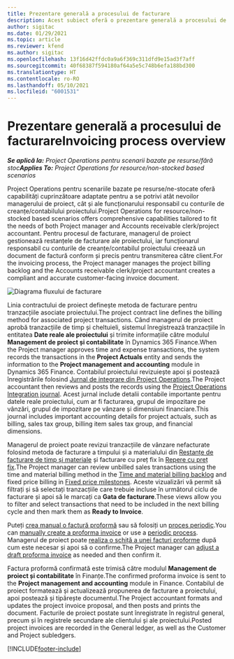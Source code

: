 ```yaml
---
title: Prezentare generală a procesului de facturare
description: Acest subiect oferă o prezentare generală a procesului de facturare în Project Operations pentru scenarii bazate pe resurse/ne-stocate.
author: sigitac
ms.date: 01/29/2021
ms.topic: article
ms.reviewer: kfend
ms.author: sigitac
ms.openlocfilehash: 13f16d42ffdc0a9a6f369c311dfd9e15ad3f7aff
ms.sourcegitcommit: 40f68387f594180af64a5e5c748b6efa188bd300
ms.translationtype: HT
ms.contentlocale: ro-RO
ms.lasthandoff: 05/10/2021
ms.locfileid: "6001531"
---
```

# <a name="invoicing-process-overview"></a><span data-ttu-id="befb1-103">Prezentare generală a procesului de facturare</span><span class="sxs-lookup"><span data-stu-id="befb1-103">Invoicing process overview</span></span>

<span data-ttu-id="befb1-104">_**Se aplică la:** Project Operations pentru scenarii bazate pe resurse/fără stoc_</span><span class="sxs-lookup"><span data-stu-id="befb1-104">_**Applies To:** Project Operations for resource/non-stocked based scenarios_</span></span>

<span data-ttu-id="befb1-105">Project Operations pentru scenariile bazate pe resurse/ne-stocate oferă capabilități cuprinzătoare adaptate pentru a se potrivi atât nevoilor managerului de proiect, cât și ale funcționarului responsabil cu conturile de creanțe/contabilului proiectului.</span><span class="sxs-lookup"><span data-stu-id="befb1-105">Project Operations for resource/non-stocked based scenarios offers comprehensive capabilities tailored to fit the needs of both Project manager and Accounts receivable clerk/project accountant.</span></span> <span data-ttu-id="befb1-106">Pentru procesul de facturare, managerul de proiect gestionează restanțele de facturare ale proiectului, iar funcționarul responsabil cu conturile de creanțe/contabilul proiectului creează un document de factură conform și precis pentru transmiterea către client.</span><span class="sxs-lookup"><span data-stu-id="befb1-106">For the invoicing process, the Project manager manages the project billing backlog and the Accounts receivable clerk/project accountant creates a compliant and accurate customer-facing invoice document.</span></span>

![Diagrama fluxului de facturare](./media/invoicing-flow.png)

<span data-ttu-id="befb1-108">Linia contractului de proiect definește metoda de facturare pentru tranzacțiile asociate proiectului.</span><span class="sxs-lookup"><span data-stu-id="befb1-108">The project contract line defines the billing method for associated project transactions.</span></span> <span data-ttu-id="befb1-109">Când managerul de proiect aprobă tranzacțiile de timp și cheltuieli, sistemul înregistrează tranzacțiile în entitatea **Date reale ale proiectului** și trimite informațiile către modulul **Management de proiect și contabilitate** în Dynamics 365 Finance.</span><span class="sxs-lookup"><span data-stu-id="befb1-109">When the Project manager approves time and expense transactions, the system records the transactions in the **Project Actuals** entity and sends the information to the **Project management and accounting** module in Dynamics 365 Finance.</span></span> <span data-ttu-id="befb1-110">Contabilul proiectului revizuiește apoi și postează înregistrările folosind [Jurnal de integrare din Project Operations](../project-accounting/project-operations-integration-journal.md).</span><span class="sxs-lookup"><span data-stu-id="befb1-110">The Project accountant then reviews and posts the records using the [Project Operations Integration journal](../project-accounting/project-operations-integration-journal.md).</span></span> <span data-ttu-id="befb1-111">Acest jurnal include detalii contabile importante pentru datele reale proiectului, cum ar fi facturarea, grupul de impozitare pe vânzări, grupul de impozitare pe vânzare și dimensiuni financiare.</span><span class="sxs-lookup"><span data-stu-id="befb1-111">This journal includes important accounting details for project actuals, such as billing, sales tax group, billing item sales tax group, and financial dimensions.</span></span>

<span data-ttu-id="befb1-112">Managerul de proiect poate revizui tranzacțiile de vânzare nefacturate folosind metoda de facturare a timpului și a materialului din [Restanțe de facturare de timp și materiale](../proforma-invoicing/manage-billing-backlog.md#time-and-material-billing-backlog) și facturare cu preț fix în [Repere cu preț fix](../proforma-invoicing/manage-billing-backlog.md#fixed-price-milestones).</span><span class="sxs-lookup"><span data-stu-id="befb1-112">The Project manager can review unbilled sales transactions using the time and material billing method in the [Time and material billing backlog](../proforma-invoicing/manage-billing-backlog.md#time-and-material-billing-backlog) and fixed price billing in [Fixed price milestones](../proforma-invoicing/manage-billing-backlog.md#fixed-price-milestones).</span></span> <span data-ttu-id="befb1-113">Aceste vizualizări vă permit să filtrați și să selectați tranzacțiile care trebuie incluse în următorul ciclu de facturare și apoi să le marcați ca **Gata de facturare**.</span><span class="sxs-lookup"><span data-stu-id="befb1-113">These views allow you to filter and select transactions that need to be included in the next billing cycle and then mark them as **Ready to Invoice**.</span></span>

<span data-ttu-id="befb1-114">Puteți [crea manual o factură proformă](../proforma-invoicing/create-manual-proforma-invoice.md) sau să folosiți un [proces periodic](../proforma-invoicing/configure-automated-invoice-creation.md).</span><span class="sxs-lookup"><span data-stu-id="befb1-114">You can [manually create a proforma invoice](../proforma-invoicing/create-manual-proforma-invoice.md) or use a [periodic process](../proforma-invoicing/configure-automated-invoice-creation.md).</span></span> <span data-ttu-id="befb1-115">Managerul de proiect poate [realiza o schiță a unei facturi proforme](../proforma-invoicing/manage-proforma-invoice.md) după cum este necesar și apoi să o confirme.</span><span class="sxs-lookup"><span data-stu-id="befb1-115">The Project manager can [adjust a draft proforma invoice](../proforma-invoicing/manage-proforma-invoice.md) as needed and then confirm it.</span></span>

<span data-ttu-id="befb1-116">Factura proformă confirmată este trimisă către modulul **Management de proiect și contabilitate** în Finanțe.</span><span class="sxs-lookup"><span data-stu-id="befb1-116">The confirmed proforma invoice is sent to the **Project management and accounting** module in Finance.</span></span> <span data-ttu-id="befb1-117">Contabilul de proiect formatează și actualizează propunerea de facturare a proiectului, apoi postează și tipărește documentul.</span><span class="sxs-lookup"><span data-stu-id="befb1-117">The Project accountant formats and updates the project invoice proposal, and then posts and prints the document.</span></span> <span data-ttu-id="befb1-118">Facturile de proiect postate sunt înregistrate în registrul general, precum și în registrele secundare ale clientului și ale proiectului.</span><span class="sxs-lookup"><span data-stu-id="befb1-118">Posted project invoices are recorded in the General ledger, as well as the Customer and Project subledgers.</span></span>


[!INCLUDE[footer-include](../includes/footer-banner.md)]